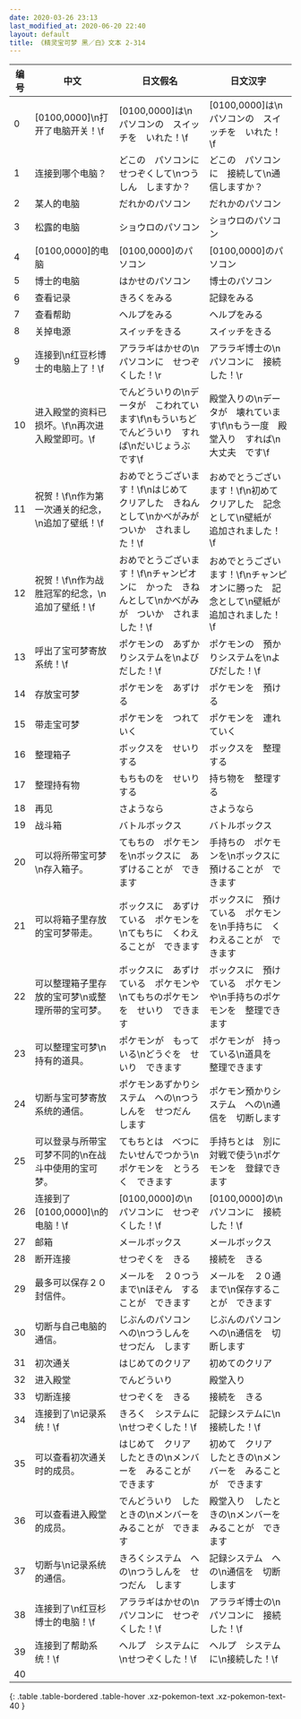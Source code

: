 ```yaml
---
date: 2020-03-26 23:13
last_modified_at: 2020-06-20 22:40
layout: default
title: 《精灵宝可梦 黑／白》文本 2-314
---
```

| 编号 | 中文 | 日文假名 | 日文汉字 |
| ---- | ---- | ---- | --- |
| 0 | [0100,0000]\n打开了电脑开关！\f | [0100,0000]は\nパソコンの　スイッチを　いれた！\f | [0100,0000]は\nパソコンの　スイッチを　いれた！\f |
| 1 | 连接到哪个电脑？ | どこの　パソコンに　せつぞくして\nつうしん　しますか？ | どこの　パソコンに　接続して\n通信しますか？ |
| 2 | 某人的电脑 | だれかのパソコン | だれかのパソコン |
| 3 | 松露的电脑 | ショウロのパソコン | ショウロのパソコン |
| 4 | [0100,0000]的电脑 | [0100,0000]のパソコン | [0100,0000]のパソコン |
| 5 | 博士的电脑 | はかせのパソコン | 博士のパソコン |
| 6 | 查看记录 | きろくをみる | 記録をみる |
| 7 | 查看帮助 | ヘルプをみる | ヘルプをみる |
| 8 | 关掉电源 | スイッチをきる | スイッチをきる |
| 9 | 连接到\n红豆杉博士的电脑上了！\f | アララギはかせの\nパソコンに　せつぞくした！\r | アララギ博士の\nパソコンに　接続した！\r |
| 10 | 进入殿堂的资料已损坏。\f\n再次进入殿堂即可。\f | でんどういりの\nデータが　こわれています\f\nもういちど　でんどういり　すれば\nだいじょうぶ　です\f | 殿堂入りの\nデータが　壊れています\f\nもう一度　殿堂入り　すれば\n大丈夫　です\f |
| 11 | 祝贺！\f\n作为第一次通关的纪念，\n追加了壁纸！\f | おめでとうございます！\f\nはじめて　クリアした　きねんとして\nかべがみが　ついか　されました！\f | おめでとうございます！\f\n初めて　クリアした　記念として\n壁紙が　追加されました！\f |
| 12 | 祝贺！\f\n作为战胜冠军的纪念，\n追加了壁纸！\f | おめでとうございます！\f\nチャンピオンに　かった　きねんとして\nかべがみが　ついか　されました！\f | おめでとうございます！\f\nチャンピオンに勝った　記念として\n壁紙が　追加されました！\f |
| 13 | 呼出了宝可梦寄放系统！\f | ポケモンの　あずかりシステムを\nよびだした！\f | ポケモンの　預かりシステムを\nよびだした！\f |
| 14 | 存放宝可梦 | ポケモンを　あずける | ポケモンを　預ける |
| 15 | 带走宝可梦 | ポケモンを　つれていく | ポケモンを　連れていく |
| 16 | 整理箱子 | ボックスを　せいりする | ボックスを　整理する |
| 17 | 整理持有物 | もちものを　せいりする | 持ち物を　整理する |
| 18 | 再见 | さようなら | さようなら |
| 19 | 战斗箱 | バトルボックス | バトルボックス |
| 20 | 可以将所带宝可梦\n存入箱子。 | てもちの　ポケモンを\nボックスに　あずけることが　できます | 手持ちの　ポケモンを\nボックスに　預けることが　できます |
| 21 | 可以将箱子里存放的宝可梦带走。 | ボックスに　あずけている　ポケモンを\nてもちに　くわえることが　できます | ボックスに　預けている　ポケモンを\n手持ちに　くわえることが　できます |
| 22 | 可以整理箱子里存放的宝可梦\n或整理所带的宝可梦。 | ボックスに　あずけている　ポケモンや\nてもちのポケモンを　せいり　できます | ボックスに　預けている　ポケモンや\n手持ちのポケモンを　整理できます |
| 23 | 可以整理宝可梦\n持有的道具。 | ポケモンが　もっている\nどうぐを　せいり　できます | ポケモンが　持っている\n道具を　整理できます |
| 24 | 切断与宝可梦寄放系统的通信。 | ポケモンあずかりシステム　への\nつうしんを　せつだん　します | ポケモン預かりシステム　への\n通信を　切断します |
| 25 | 可以登录与所带宝可梦不同的\n在战斗中使用的宝可梦。 | てもちとは　べつに　たいせんでつかう\nポケモンを　とうろく　できます | 手持ちとは　別に　対戦で使う\nポケモンを　登録できます |
| 26 | 连接到了[0100,0000]\n的电脑！\f | [0100,0000]の\nパソコンに　せつぞくした！\f | [0100,0000]の\nパソコンに　接続した！\f |
| 27 | 邮箱 | メールボックス | メールボックス |
| 28 | 断开连接 | せつぞくを　きる | 接続を　きる |
| 29 | 最多可以保存２０封信件。 | メールを　２０つう　まで\nほぞん　することが　できます | メールを　２０通　まで\n保存することが　できます |
| 30 | 切断与自己电脑的通信。 | じぶんのパソコン　への\nつうしんを　せつだん　します | じぶんのパソコン　への\n通信を　切断します |
| 31 | 初次通关 | はじめてのクリア | 初めてのクリア |
| 32 | 进入殿堂 | でんどういり | 殿堂入り |
| 33 | 切断连接 | せつぞくを　きる | 接続を　きる |
| 34 | 连接到了\n记录系统！\f | きろく　システムに\nせつぞくした！\f | 記録システムに\n接続した！\f |
| 35 | 可以查看初次通关时的成员。 | はじめて　クリア　したときの\nメンバーを　みることが　できます | 初めて　クリア　したときの\nメンバーを　みることが　できます |
| 36 | 可以查看进入殿堂的成员。 | でんどういり　したときの\nメンバーを　みることが　できます | 殿堂入り　したときの\nメンバーを　みることが　できます |
| 37 | 切断与\n记录系统的通信。 | きろくシステム　への\nつうしんを　せつだん　します | 記録システム　への\n通信を　切断します |
| 38 | 连接到了\n红豆杉博士的电脑！\f | アララギはかせの\nパソコンに　せつぞくした！\f | アララギ博士の\nパソコンに　接続した！\f |
| 39 | 连接到了帮助系统！\f | ヘルプ　システムに\nせつぞくした！\f | ヘルプ　システムに\n接続した！\f |
| 40 | 　 | 　 | 　 |
{: .table .table-bordered .table-hover .xz-pokemon-text .xz-pokemon-text-40 }